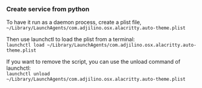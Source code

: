 ### Create service from python

To have it run as a daemon process, create a plist file, <br>`~/Library/LaunchAgents/com.adjilino.osx.alacritty.auto-theme.plist`

Then use launchctl to load the plist from a terminal:<br>
`launchctl load ~/Library/LaunchAgents/com.adjilino.osx.alacritty.auto-theme.plist`

If you want to remove the script, you can use the unload command of launchctl:<br>
`launchctl unload ~/Library/LaunchAgents/com.adjilino.osx.alacritty.auto-theme.plist`